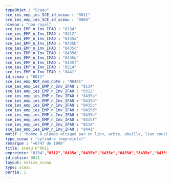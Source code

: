 ```yaml
---
typeObjet : "Sceau"
sce_ies_emp_ies_SCE_id_sceau : "0011"
sce_ies_emp_ies_SCE_id_sceau : "0069"
niveau : "non royal"
sce_ies_EMP_n_Inv_IFAO : "8134"
sce_ies_EMP_n_Inv_IFAO : "8312"
sce_ies_EMP_n_Inv_IFAO : "8435a"
sce_ies_EMP_n_Inv_IFAO : "8435b"
sce_ies_EMP_n_Inv_IFAO : "8435c"
sce_ies_EMP_n_Inv_IFAO : "8435d"
sce_ies_EMP_n_Inv_IFAO : "8435e"
sce_ies_EMP_n_Inv_IFAO : "8435f"
sce_ies_EMP_n_Inv_IFAO : "8514"
sce_ies_EMP_n_Inv_IFAO : "8441"
id_sceau : "0011"
sce_ies_emp_NOT_nom_note : "N8441"
sce_ies_emp_ies_EMP_n_Inv_IFAO : "8134"
sce_ies_emp_ies_EMP_n_Inv_IFAO : "8312"
sce_ies_emp_ies_EMP_n_Inv_IFAO : "8435a"
sce_ies_emp_ies_EMP_n_Inv_IFAO : "8435b"
sce_ies_emp_ies_EMP_n_Inv_IFAO : "8435c"
sce_ies_emp_ies_EMP_n_Inv_IFAO : "8435d"
sce_ies_emp_ies_EMP_n_Inv_IFAO : "8435e"
sce_ies_emp_ies_EMP_n_Inv_IFAO : "8435f"
sce_ies_emp_ies_EMP_n_Inv_IFAO : "8514"
sce_ies_emp_ies_EMP_n_Inv_IFAO : "8441"
motif : "homme à plumes attaqué par un lion, arbre, abeille, lion couchant,…"
type_sceau : "cylindre (empreinte)"
remarque : "=6747 de 1999"
title: sceau n°0011
empreinte: "8134","8312","8435a","8435b","8435c","8435d","8435e","8435f","8514","8441"
id_notice: 0011
layout: notice_sceau
type: sceau
partie: 1
---
```

